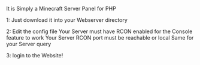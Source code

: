 It is Simply a Minecraft Server Panel for PHP

1: Just download it into your Webserver directory

2: Edit the config file
   Your Server must have RCON enabled for the Console feature to work
   Your Server RCON port must be reachable or local
   Same for your Server query
 
3: login to the Website!

